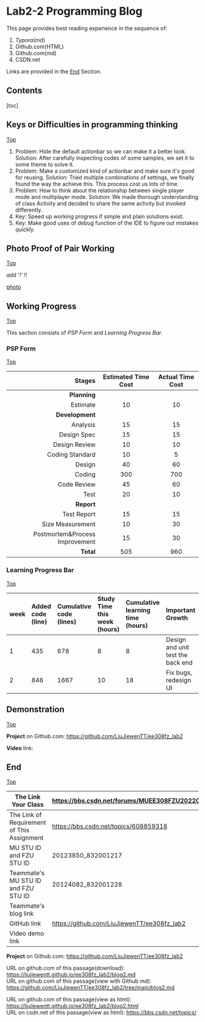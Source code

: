 # Lab2-2 Programming Blog

This page provides best reading experience in the sequence of:

1. *Typora*(md)
2. Github.com(HTML)
3. Github.com(md)
4. CSDN.net

Links are provided in the [End](#End) Section.

## Contents

[toc]

## Keys or Difficulties in programming thinking

[Top](#Contents)

1. Problem: Hide the default actionbar so we can make it a better look.
   Solution: After carefully inspecting codes of some samples, we set it to some theme to solve it.
2. Problem: Make a customized kind of actionbar and make sure it's good for reusing.
   Solution: Tried multiple combinations of settings, we finally found the way the achieve this. This process cost us lots of time.
3. Problem: How to think about the relationship between single player mode and multiplayer mode.
   Solution: We made thorough understanding of class Activity and decided to share the same activity but invoked differently.
4. Key: Speed up working progress if simple and plain solutions exist.
5. Key: Make good uses of debug function of the IDE to figure out mistakes quickly.

## Photo Proof of Pair Working

[Top](#Contents)

*add '!'* !!

[photo](https://liujiewentt.github.io/ee308fz_lab2/pics/pair_work/photo-2.jpg)

## Working Progress

[Top](#Contents)

This section consists of *PSP Form* and *Learning Progress Bar*.

### PSP Form

[Top](#Contents)

|                     **Stages** | **Estimated Time Cost** | **Actual Time Cost** |
| -----------------------------: | :---------------------: | :------------------: |
|                   **Planning** |                         |                      |
|                       Estimate |           10            |          10          |
|                **Development** |                         |                      |
|                       Analysis |           15            |          15          |
|                    Design Spec |           15            |          15          |
|                  Design Review |           10            |          10          |
|                Coding Standard |           10            |          5           |
|                         Design |           40            |          60          |
|                         Coding |           300           |         700          |
|                    Code Review |           45            |          60          |
|                           Test |           20            |          10          |
|                     **Report** |                         |                      |
|                    Test Report |           15            |          15          |
|               Size Measurement |           10            |          30          |
| Postmortem&Process Improvement |           15            |          30          |
|                      **Total** |           505           |         960          |

### Learning Progress Bar

[Top](#Contents)

| week | Added code (line) | Cumulative code (lines) | Study Time this week (hours) | Cumulative learning time (hours) | Important Growth                  |
| :--- | :---------------- | :---------------------- | :--------------------------- | :------------------------------- | :-------------------------------- |
| 1    | 435               | 678                     | 8                            | 8                                | Design and unit test the back end |
| 2    | 846               | 1667                    | 10                           | 18                               | Fix bugs, redesign UI             |

## Demonstration

[Top](#Contents)

**Project** on Github.com: https://github.com/LiuJiewenTT/ee308fz_lab2

**Video** link: 

## End

[Top](#Contents)

| The Link Your Class                        | https://bbs.csdn.net/forums/MUEE308FZU202201 |
| ------------------------------------------ | -------------------------------------------- |
| The Link of Requirement of This Assignment | https://bbs.csdn.net/topics/608859318        |
| MU STU ID and FZU STU ID                   | 20123850_832001217                           |
| Teammate's MU STU ID and FZU STU ID        | 20124082_832001228                           |
| Teammate's blog link                       | <concrete link>                              |
| GitHub link                                | https://github.com/LiuJiewenTT/ee308fz_lab2  |
| Video demo link                            | <concrete link>                              |

**Project** on Github.com: https://github.com/LiuJiewenTT/ee308fz_lab2

URL on github.com of this passage(download): https://liujiewentt.github.io/ee308fz_lab2/blog2.md<br/>
URL on github.com of this passage(view with Github md): https://github.com/LiuJiewenTT/ee308fz_lab2/tree/main/blog2.md

URL on github.com of this passage(view as html): https://liujiewentt.github.io/ee308fz_lab2/blog2.html<br/>
URL on csdn.net of this passage(view as html): https://bbs.csdn.net/topics/



